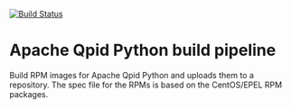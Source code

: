 [![Build Status](https://travis-ci.org/scholzj/build-qpid-python.svg?branch=master)](https://travis-ci.org/scholzj/build-qpid-python)

# Apache Qpid Python build pipeline

Build RPM images for Apache Qpid Python and uploads them to a repository. The spec file for the RPMs is based on the CentOS/EPEL RPM packages.
